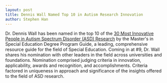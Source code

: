 ```yaml
---
layout: post
title: Dennis Wall Named Top 10 in Autism Research Innovation
author: Stephen Han
---
```


Dr. Dennis Wall has been named in the top 10 of the [30 Most Innovative People in Autism Spectrum Disorder (ASD) Research](http://www.masters-in-special-education.com/30-innovative-people-autism-spectrum-disorder-research/) by the Master's in Special Education Degree Program Guide, a leading, comprehensive resource guide for the field of Special Education. Coming in at #9, Dr. Wall shares his nomination with other leaders in the field across universities and foundations. Nomination comprised judging criteria in innovation, applicability, awards and recognition, and accomplishments. Criteria factored in uniqueness in approach and significance of the insights offered to the field of ASD research. 
